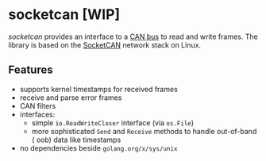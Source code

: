 # socketcan [WIP]

*socketcan* provides an interface to a
[CAN bus](https://www.kernel.org/doc/Documentation/networking/can.txt) to read
and write frames. The library is based on the
[SocketCAN](https://github.com/torvalds/linux/blob/master/include/uapi/linux/can.h)
network stack on Linux.

## Features

* supports kernel timestamps for received frames
* receive and parse error frames
* CAN filters
* interfaces:
    * simple `io.ReadWriteCloser` interface (via `os.File`)
    * more sophisticated `Send` and `Receive` methods to handle out-of-band (
      oob) data like timestamps
* no dependencies beside `golang.org/x/sys/unix`
